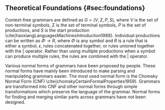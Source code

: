 ## Theoretical Foundations {#sec:foundations}

Context-free grammars are defined as $G=(V,\Sigma,P,S)$, where $V$ is the set of non-terminal symbols, $\Sigma$ is the set of terminal symbols, $P$ is the set of productions, and $S$ is the start production \cite{haoxiangLanguagesMachinesIntroduction1988}. 
Individual productions can be written as $\Phi \rightarrow R$, where $\Phi$ is any symbol and $R$ is a rule that is either a symbol, $\epsilon$, rules concatenated together, or rules unioned together with the $|$ operator. Rather than using multiple productions when a symbol can produce multiple rules, the rules are combined with the $|$ operator.

Various normal forms of grammars have been proposed by people. These normal forms have mainly been introduced to make parsing and manipulating grammars easier. The most used normal form is the Chomsky Normal Form (CNF) \cite{chomskyCertainFormalProperties1959}. Grammars are transformed into CNF and other normal forms through simple transformations which preserve the language of the grammar. Normal forms for finding and merging similar parts across grammars have not been designed.
